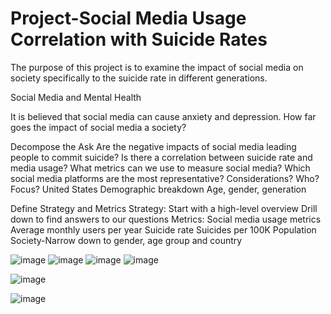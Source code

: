 # Project-Social Media Usage Correlation with Suicide Rates 

The purpose of this project is to examine the impact of social media on society specifically to the suicide rate in different generations.


Social Media and Mental Health

It is believed that social media can cause anxiety and depression.
How far goes the impact of social media a society?

Decompose the Ask
Are the negative impacts of social media leading people to commit suicide?
Is there a correlation between suicide rate and media usage?
What metrics can we use to measure social media?
Which social media platforms are the most representative? Considerations?
Who? 
Focus? 
United States
Demographic breakdown
Age, gender, generation

Define Strategy and Metrics
 Strategy:
  	Start with a high-level overview 
   Drill down to find answers to our questions
   Metrics:
 Social media usage metrics
   Average monthly users per year
   Suicide rate
   Suicides per 100K Population
   Society-Narrow down to gender, age group and country



![image](https://user-images.githubusercontent.com/70984918/117204260-b0184b00-adb5-11eb-9b2e-9dabfc3bfc98.png)
![image](https://user-images.githubusercontent.com/70984918/117356959-f7680f80-ae79-11eb-8f4f-5c6633b7986c.png)
![image](https://user-images.githubusercontent.com/70984918/117356992-0353d180-ae7a-11eb-94f9-8938b51603ab.png)
![image](https://user-images.githubusercontent.com/70984918/117357021-0bac0c80-ae7a-11eb-8137-d5406a5e06e8.png)

![image](https://user-images.githubusercontent.com/70984918/117357038-12d31a80-ae7a-11eb-84ac-03056ced5c70.png)

![image](https://user-images.githubusercontent.com/70984918/117357060-19619200-ae7a-11eb-807c-75a34b6e431e.png)



